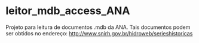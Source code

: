 # leitor_mdb_access_ANA
Projeto para leitura de documentos .mdb da ANA.
Tais documentos podem ser obtidos no endereço: http://www.snirh.gov.br/hidroweb/serieshistoricas
